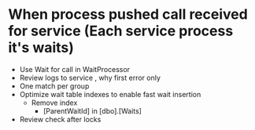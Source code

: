 ﻿# When process pushed call received for service (Each service process it's waits)
* Use Wait for call in WaitProcessor
* Review logs to service , why first error only
* One match per group
* Optimize wait table indexes to enable fast wait insertion
	* Remove index 
		* [ParentWaitId] in [dbo].[Waits]
* Review check after locks